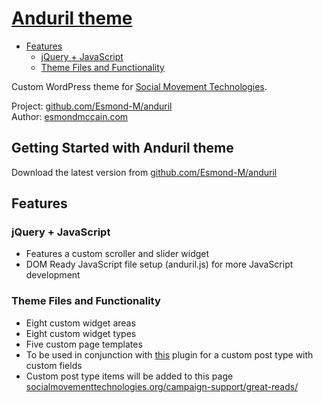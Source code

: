# [Anduril theme](https://socialmovementtechnologies.org/)

* [Features](#features)
    + [jQuery + JavaScript](#jquery--javascript)
    + [Theme Files and Functionality](#theme-files-and-functionality)

Custom WordPress theme for [Social Movement Technologies](https://socialmovementtechnologies.org/).

Project: [github.com/Esmond-M/anduril](https://github.com/Esmond-M/anduril)<br>
Author: [esmondmccain.com](https://esmondmccain.com/)

## Getting Started with Anduril theme

Download the latest version from [github.com/Esmond-M/anduril](https://github.com/Esmond-M/anduril/archive/master.zip)

## Features

### jQuery + JavaScript
* Features a custom scroller and slider widget
* DOM Ready JavaScript file setup (anduril.js) for more JavaScript development

### Theme Files and Functionality
* Eight custom widget areas
* Eight custom widget types
* Five custom page templates
* To be used in conjunction with [this](https://github.com/Esmond-M/smt_great_reads) plugin for a custom post type with custom fields
* Custom post type items will be added to this page [socialmovementtechnologies.org/campaign-support/great-reads/](https://socialmovementtechnologies.org/campaign-support/great-reads/)



